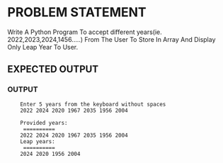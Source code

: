 # PROBLEM STATEMENT

Write A Python Program To accept different years(ie. 2022,2023,2024,1456.....) From The User To Store In Array And Display Only Leap Year To User.


## EXPECTED OUTPUT

### OUTPUT 
        Enter 5 years from the keyboard without spaces
        2022 2024 2020 1967 2035 1956 2004

        Provided years:
         ==========
        2022 2024 2020 1967 2035 1956 2004
        Leap years:
         ==========
        2024 2020 1956 2004